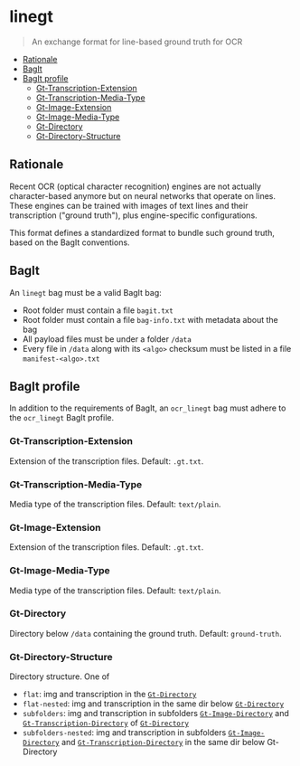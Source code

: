 # linegt

> An exchange format for line-based ground truth for OCR

<!-- BEGIN-MARKDOWN-TOC -->
* [Rationale](#rationale)
* [BagIt](#bagit)
* [BagIt profile](#bagit-profile)
	* [Gt-Transcription-Extension](#gt-transcription-extension)
	* [Gt-Transcription-Media-Type](#gt-transcription-media-type)
	* [Gt-Image-Extension](#gt-image-extension)
	* [Gt-Image-Media-Type](#gt-image-media-type)
	* [Gt-Directory](#gt-directory)
	* [Gt-Directory-Structure](#gt-directory-structure)

<!-- END-MARKDOWN-TOC -->

## Rationale

Recent OCR (optical character recognition) engines are not actually
character-based anymore but on neural networks that operate on lines. These
engines can be trained with images of text lines and their transcription
("ground truth"), plus engine-specific configurations.

This format defines a standardized format to bundle such ground truth, based on
the BagIt conventions.

## BagIt

An `linegt` bag must be a valid BagIt bag:

* Root folder must contain a file `bagit.txt`
* Root folder must contain a file `bag-info.txt` with metadata about the bag
* All payload files must be under a folder `/data`
* Every file in `/data` along with its `<algo>` checksum must be listed in a
  file `manifest-<algo>.txt`

## BagIt profile

In addition to the requirements of BagIt, an `ocr_linegt` bag must adhere to
the `ocr_linegt` BagIt profile.

### Gt-Transcription-Extension

Extension of the transcription files. Default: `.gt.txt`.

### Gt-Transcription-Media-Type

Media type of the transcription files. Default: `text/plain`.

### Gt-Image-Extension

Extension of the transcription files. Default: `.gt.txt`.

### Gt-Image-Media-Type

Media type of the transcription files. Default: `text/plain`.

### Gt-Directory

Directory below `/data` containing the ground truth. Default: `ground-truth`.

### Gt-Directory-Structure

Directory structure. One of 

  - `flat`: img and transcription in the [`Gt-Directory`]
  - `flat-nested`: img and transcription in the same dir below [`Gt-Directory`]
  - `subfolders`: img and transcription in subfolders [`Gt-Image-Directory`] and [`Gt-Transcription-Directory`] of [`Gt-Directory`]
  - `subfolders-nested`: img and transcription in subfolders [`Gt-Image-Directory`] and [`Gt-Transcription-Directory`] in the same dir below Gt-Directory

[`Gt-Directory`]: #gt-directory
[`Gt-Image-Directory`]: #gt-image-directory
[`Gt-Transcription-Directory`]: #gt-transcription-directory
